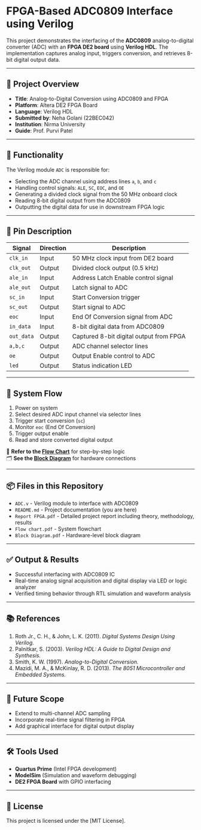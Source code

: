 # FPGA-Based ADC0809 Interface using Verilog

This project demonstrates the interfacing of the **ADC0809** analog-to-digital converter (ADC) with an **FPGA DE2 board** using **Verilog HDL**. The implementation captures analog input, triggers conversion, and retrieves 8-bit digital output data.

---

## 📑 Project Overview

- **Title**: Analog-to-Digital Conversion using ADC0809 and FPGA
- **Platform**: Altera DE2 FPGA Board
- **Language**: Verilog HDL
- **Submitted by**: Neha Golani (22BEC042)
- **Institution**: Nirma University
- **Guide**: Prof. Purvi Patel

---

## 🔧 Functionality

The Verilog module `ADC` is responsible for:
- Selecting the ADC channel using address lines `a`, `b`, and `c`
- Handling control signals: `ALE`, `SC`, `EOC`, and `OE`
- Generating a divided clock signal from the 50 MHz onboard clock
- Reading 8-bit digital output from the ADC0809
- Outputting the digital data for use in downstream FPGA logic

---

## 🔌 Pin Description

| Signal     | Direction | Description                                 |
|------------|-----------|---------------------------------------------|
| `clk_in`   | Input     | 50 MHz clock input from DE2 board           |
| `clk_out`  | Output    | Divided clock output (0.5 kHz)              |
| `ale_in`   | Input     | Address Latch Enable control signal         |
| `ale_out`  | Output    | Latch signal to ADC                         |
| `sc_in`    | Input     | Start Conversion trigger                    |
| `sc_out`   | Output    | Start signal to ADC                         |
| `eoc`      | Input     | End Of Conversion signal from ADC          |
| `in_data`  | Input     | 8-bit digital data from ADC0809            |
| `out_data` | Output    | Captured 8-bit digital output from FPGA     |
| `a,b,c`    | Output    | ADC channel selector lines                  |
| `oe`       | Output    | Output Enable control to ADC                |
| `led`      | Output    | Status indication LED                       |

---

## 🧠 System Flow

1. Power on system
2. Select desired ADC input channel via selector lines
3. Trigger start conversion (`sc`)
4. Monitor `eoc` (End Of Conversion)
5. Trigger output enable
6. Read and store converted digital output

📄 **Refer to the [Flow Chart](Flow%20chart/Flow%20chart.pdf)** for step-by-step logic  
🗂️ **See the [Block Diagram](Block%20diagram/Block%20Diagram%20.pdf)** for hardware connections


---

## 📦 Files in this Repository

- `ADC.v` - Verilog module to interface with ADC0809
- `README.md` - Project documentation (you are here)
- `Report FPGA.pdf` - Detailed project report including theory, methodology, results
- `Flow chart.pdf` - System flowchart
- `Block Diagram.pdf` - Hardware-level block diagram

---

## ✅ Output & Results

- Successful interfacing with ADC0809 IC
- Real-time analog signal acquisition and digital display via LED or logic analyzer
- Verified timing behavior through RTL simulation and waveform analysis

---

## 📚 References

1. Roth Jr., C. H., & John, L. K. (2011). *Digital Systems Design Using Verilog.*
2. Palnitkar, S. (2003). *Verilog HDL: A Guide to Digital Design and Synthesis.*
3. Smith, K. W. (1997). *Analog-to-Digital Conversion.*
4. Mazidi, M. A., & McKinlay, R. D. (2013). *The 8051 Microcontroller and Embedded Systems.*

---

## 🚀 Future Scope

- Extend to multi-channel ADC sampling
- Incorporate real-time signal filtering in FPGA
- Add graphical interface for digital output display

---

## 🛠️ Tools Used

- **Quartus Prime** (Intel FPGA development)
- **ModelSim** (Simulation and waveform debugging)
- **DE2 FPGA Board** with GPIO interfacing

---

## 📌 License

This project is licensed under the [MIT License].

